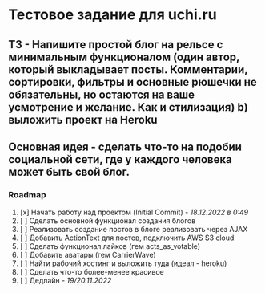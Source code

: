 # Тестовое задание для uchi.ru

## ТЗ - Напишите простой блог на рельсе с минимальным функционалом (один автор, который выкладывает посты. Комментарии, сортировки, фильтры и основные рюшечки не обязательны, но остаются на ваше усмотрение и желание. Как и стилизация) b) выложить проект на Heroku

## Основная идея - сделать что-то на подобии социальной сети, где у каждого человека может быть свой блог.

### Roadmap
1. [x] Начать работу над проектом (Initial Commit) - _18.12.2022 в 0:49_
2. [ ] Сделать основной функционал создания блогов
3. [ ] Реализовать создание постов в блоге реализовать через AJAX
4. [ ] Добавить ActionText для постов, подключить AWS S3 cloud
5. [ ] Сделать функционал лайков (гем acts_as_votable)
6. [ ] Добавить аватары (гем CarrierWave)
7. [ ] Найти рабочий хостинг и выложить туда (идеал - heroku)
8. [ ] Сделать что-то более-менее красивое
9. [ ] Дедлайн - _19/20.11.2022_
